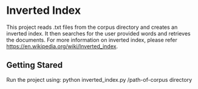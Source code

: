 # Inverted Index

This project reads .txt files from the corpus directory and creates an inverted index. It then searches for the user provided words and retrieves the documents. For more information on inverted index, please refer https://en.wikipedia.org/wiki/Inverted_index.


## Getting Stared

Run the project using: python inverted_index.py /path-of-corpus directory
